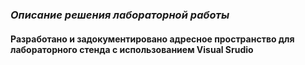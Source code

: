 ### _Описание решения лабораторной работы_

#### Разработано и задокументировано адресное пространство для лабораторного стенда с использованием Visual Srudio

